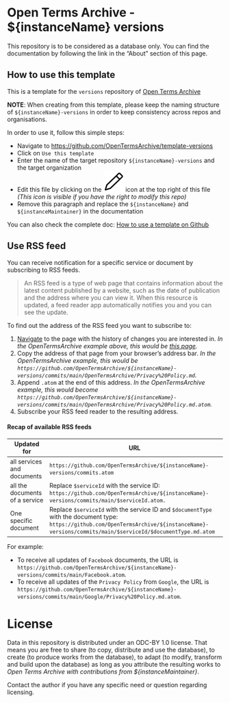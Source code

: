 # Open Terms Archive - ${instanceName} versions

This repository is to be considered as a database only.
You can find the documentation by following the link in the “About” section of this page.

## How to use this template

This is a template for the `versions` repository of [Open Terms Archive](https://opentermsarchive.org)

**NOTE**: When creating from this template, please keep the naming structure of `${instanceName}-versions` in order to keep consistency across repos and organisations.

In order to use it, follow this simple steps:
- Navigate to https://github.com/OpenTermsArchive/template-versions
- Click on `Use this template`
- Enter the name of the target repository `${instanceName}-versions` and the target organization
- Edit this file by clicking on the ![Edit Button](https://raw.githubusercontent.com/primer/octicons/main/icons/pencil-24.svg "Look, on the right of the title README.md") icon at the top right of this file *(This icon is visible if you have the right to modify this repo)*
- Remove this paragraph and replace the `${instanceName}` and `${instanceMaintainer}` in the documentation

You can also check the complete doc: [How to use a template on Github](https://docs.github.com/en/github-ae@latest/repositories/creating-and-managing-repositories/creating-a-repository-from-a-template)

## Use RSS feed

You can receive notification for a specific service or document by subscribing to RSS feeds.

> An RSS feed is a type of web page that contains information about the latest content published by a website, such as the date of publication and the address where you can view it. When this resource is updated, a feed reader app automatically notifies you and you can see the update.

To find out the address of the RSS feed you want to subscribe to:

1. [Navigate](#exploring-the-versions-history) to the page with the history of changes you are interested in. _In the OpenTermsArchive example above, this would be [this page](https://github.com/OpenTermsArchive/${instanceName}-versions/commits/main/OpenTermsArchive/Privacy%20Policy.md)._
2. Copy the address of that page from your browser’s address bar. _In the OpenTermsArchive example, this would be `https://github.com/OpenTermsArchive/${instanceName}-versions/commits/main/OpenTermsArchive/Privacy%20Policy.md`._
3. Append `.atom` at the end of this address. _In the OpenTermsArchive example, this would become `https://github.com/OpenTermsArchive/${instanceName}-versions/commits/main/OpenTermsArchive/Privacy%20Policy.md.atom`._
4. Subscribe your RSS feed reader to the resulting address.

#### Recap of available RSS feeds

| Updated for                         | URL                                                                                                                                                                                            |
| ----------------------------------- | ---------------------------------------------------------------------------------------------------------------------------------------------------------------------------------------------- |
| all services and documents          | `https://github.com/OpenTermsArchive/${instanceName}-versions/commits.atom`                                                                                                                            |
| all the documents of a service      | Replace `$serviceId` with the service ID:<br>`https://github.com/OpenTermsArchive/${instanceName}-versions/commits/main/$serviceId.atom.`                                                            |
| One specific document               | Replace `$serviceId` with the service ID and `$documentType` with the document type:<br>`https://github.com/OpenTermsArchive/${instanceName}-versions/commits/main/$serviceId/$documentType.md.atom` |

For example:

- To receive all updates of `Facebook` documents, the URL is `https://github.com/OpenTermsArchive/${instanceName}-versions/commits/main/Facebook.atom`.
- To receive all updates of the `Privacy Policy` from `Google`, the URL is `https://github.com/OpenTermsArchive/${instanceName}-versions/commits/main/Google/Privacy%20Policy.md.atom`.


# License

Data in this repository is distributed under an ODC-BY 1.0 license. That means you are free to share (to copy, distribute and use the database), to create (to produce works from the database), to adapt (to modify, transform and build upon the database) as long as you attribute the resulting works to _Open Terms Archive with contributions from ${instanceMaintainer}_.

Contact the author if you have any specific need or question regarding licensing.
